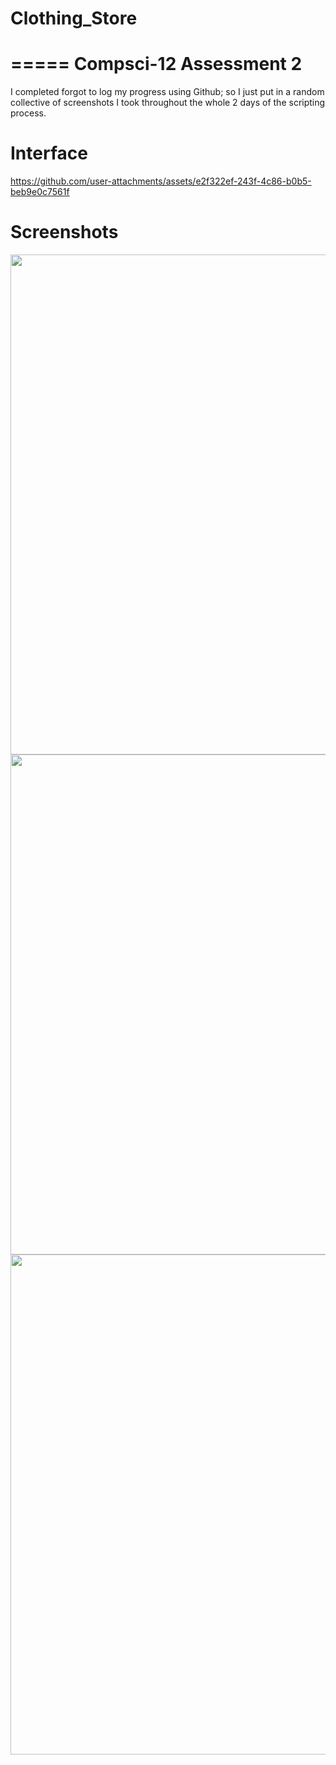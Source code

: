 # Clothing_Store
=====
Compsci-12 Assessment 2
=====
I completed forgot to log my progress using Github; so I just put in a random collective of screenshots I took throughout the whole 2 days of the scripting process. 

Interface
=====
https://github.com/user-attachments/assets/e2f322ef-243f-4c86-b0b5-beb9e0c7561f

Screenshots
=====

<img src="https://github.com/user-attachments/assets/1c8349ac-ec03-4b03-9592-e99742636d63" width="800" />

<img src="https://github.com/user-attachments/assets/e771e709-8910-4399-84b4-044d28e8cff1" width="800" />


<img src="https://github.com/user-attachments/assets/754398af-4133-43ff-9415-82ba0f1bd7f1" width="800">


